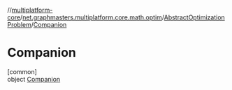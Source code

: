 //[multiplatform-core](../../../../index.md)/[net.graphmasters.multiplatform.core.math.optim](../../index.md)/[AbstractOptimizationProblem](../index.md)/[Companion](index.md)

# Companion

[common]\
object [Companion](index.md)
